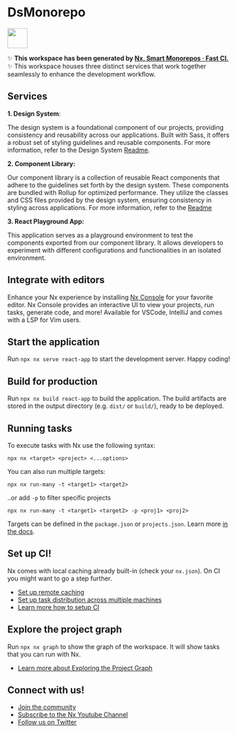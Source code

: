 # DsMonorepo

<a alt="Nx logo" href="https://nx.dev" target="_blank" rel="noreferrer"><img src="https://raw.githubusercontent.com/nrwl/nx/master/images/nx-logo.png" width="45"></a>

✨ **This workspace has been generated by [Nx, Smart Monorepos · Fast CI.](https://nx.dev)** ✨
This workspace houses three distinct services that work together seamlessly to enhance the development workflow.

## Services
**1. Design System**: 

The design system is a foundational component of our projects, providing consistency and reusability across our applications.
Built with Sass, it offers a robust set of styling guidelines and reusable components.
For more information, refer to the Design System [Readme](https://github.com/RomanyU1662160/DS_Monrepo/blob/main/packages/design-system/README.md).

**2. Component Library:**

Our component library is a collection of reusable React components that adhere to the guidelines set forth by the design system.
These components are bundled with Rollup for optimized performance.
They utilize the classes and CSS files provided by the design system, ensuring consistency in styling across applications.
For more information, refer to the [Readme](https://github.com/RomanyU1662160/DS_Monrepo/blob/main/packages/components-ui/README.md)

**3. React Playground App:**

This application serves as a playground environment to test the components exported from our component library.
It allows developers to experiment with different configurations and functionalities in an isolated environment.


## Integrate with editors

Enhance your Nx experience by installing [Nx Console](https://nx.dev/nx-console) for your favorite editor. Nx Console
provides an interactive UI to view your projects, run tasks, generate code, and more! Available for VSCode, IntelliJ and
comes with a LSP for Vim users.

## Start the application

Run `npx nx serve react-app` to start the development server. Happy coding!

## Build for production

Run `npx nx build react-app` to build the application. The build artifacts are stored in the output directory (e.g. `dist/` or `build/`), ready to be deployed.

## Running tasks

To execute tasks with Nx use the following syntax:

```
npx nx <target> <project> <...options>
```

You can also run multiple targets:

```
npx nx run-many -t <target1> <target2>
```

..or add `-p` to filter specific projects

```
npx nx run-many -t <target1> <target2> -p <proj1> <proj2>
```

Targets can be defined in the `package.json` or `projects.json`. Learn more [in the docs](https://nx.dev/features/run-tasks).

## Set up CI!

Nx comes with local caching already built-in (check your `nx.json`). On CI you might want to go a step further.

- [Set up remote caching](https://nx.dev/features/share-your-cache)
- [Set up task distribution across multiple machines](https://nx.dev/nx-cloud/features/distribute-task-execution)
- [Learn more how to setup CI](https://nx.dev/recipes/ci)

## Explore the project graph

Run `npx nx graph` to show the graph of the workspace.
It will show tasks that you can run with Nx.

- [Learn more about Exploring the Project Graph](https://nx.dev/core-features/explore-graph)

## Connect with us!

- [Join the community](https://nx.dev/community)
- [Subscribe to the Nx Youtube Channel](https://www.youtube.com/@nxdevtools)
- [Follow us on Twitter](https://twitter.com/nxdevtools)
